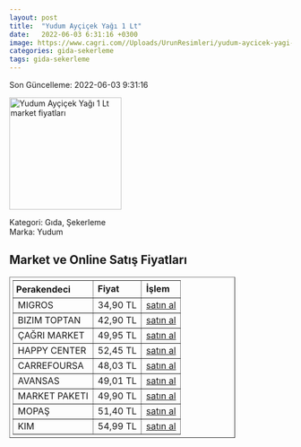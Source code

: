 ```yaml
---
layout: post
title:  "Yudum Ayçiçek Yağı 1 Lt"
date:   2022-06-03 6:31:16 +0300
image: https://www.cagri.com//Uploads/UrunResimleri/yudum-aycicek-yagi-1-lt-c9cd.jpg
categories: gida-sekerleme
tags: gida-sekerleme
---
```


Son Güncelleme: 2022-06-03 9:31:16

<img src="https://www.cagri.com//Uploads/UrunResimleri/yudum-aycicek-yagi-1-lt-c9cd.jpg" width="200" alt="Yudum Ayçiçek Yağı 1 Lt market fiyatları" />

Kategori: Gıda, Şekerleme
<br />
Marka: Yudum

<h2>Market ve Online Satış Fiyatları</h2>

<table border="1" style="padding: 5px;width:80%;">
  <tr>
    <td style="padding: 5px;"><strong>Perakendeci</strong></td>
    <td><strong>Fiyat</strong></td>
    <td><strong>İşlem</strong></td>
  </tr>
  <tr>
              <td title="Migros">MIGROS</td>
              <td>34,90 TL</td>
              <td><a title="Migros" target="_blank" href="https://www.migros.com.tr/yudum-aycicek-yagi-1-l-p-3eb841">satın al</a></td>
            </tr><tr>
              <td title="Bizim Toptan">BIZIM TOPTAN</td>
              <td>42,90 TL</td>
              <td><a title="Bizim Toptan" target="_blank" href="https://www.bizimtoptan.com.tr/yudum-aycicek-yagi-1-l">satın al</a></td>
            </tr><tr>
              <td title="Çağrı Market">ÇAĞRI MARKET</td>
              <td>49,95 TL</td>
              <td><a title="Çağrı Market" target="_blank" href="https://www.cagri.com/yudum-aycicek-yagi-1-lt">satın al</a></td>
            </tr><tr>
              <td title="Happy Center">HAPPY CENTER</td>
              <td>52,45 TL</td>
              <td><a title="Happy Center" target="_blank" href="https://www.happycenter.com.tr/Yudum_Y_aycicek_Yagi_1_Lt">satın al</a></td>
            </tr><tr>
              <td title="CarrefourSA">CARREFOURSA</td>
              <td>48,03 TL</td>
              <td><a title="CarrefourSA" target="_blank" href="https://www.carrefoursa.com/yudum-aycicek-yagi-1-lt-p-30040683">satın al</a></td>
            </tr><tr>
              <td title="Avansas">AVANSAS</td>
              <td>49,01 TL</td>
              <td><a title="Avansas" target="_blank" href="https://www.avansas.com/yudum-aycicek-yagi-1-lt-p-90930">satın al</a></td>
            </tr><tr>
              <td title="Market Paketi">MARKET PAKETI</td>
              <td>49,90 TL</td>
              <td><a title="Market Paketi" target="_blank" href="https://www.marketpaketi.com.tr/yudum-aycicek-yagi-1-lt-p-953">satın al</a></td>
            </tr><tr>
              <td title="Mopaş">MOPAŞ</td>
              <td>51,40 TL</td>
              <td><a title="Mopaş" target="_blank" href="https://www.mopas.com.tr/yudum-aycicek-yagi-1-l/p/1840">satın al</a></td>
            </tr><tr>
              <td title="Kim">KIM</td>
              <td>54,99 TL</td>
              <td><a title="Kim" target="_blank" href="https://www.kimgeldi.com/yudum-aycicek-yagi-1-lt">satın al</a></td>
            </tr>
</table>
